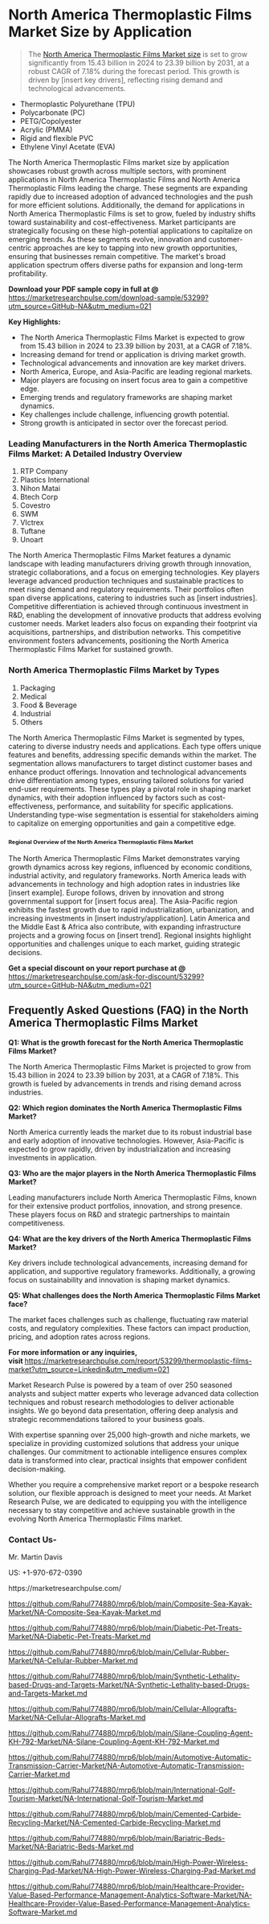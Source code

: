 <h1>North America Thermoplastic Films Market&nbsp;Size by Application</h1><blockquote><p>The <a href="https://marketresearchpulse.com/download-sample/53299?utm_source=GitHub-NA&amp;utm_medium=021">North America Thermoplastic Films Market size</a> is set to grow significantly from 15.43 billion in 2024 to 23.39 billion by 2031, at a robust CAGR of 7.18% during the forecast period. This growth is driven by [insert key drivers], reflecting rising demand and technological advancements.</p></blockquote><ul><li> Thermoplastic Polyurethane (TPU)<li> Polycarbonate (PC)<li> PETG/Copolyester<li> Acrylic (PMMA)<li> Rigid and flexible PVC<li> Ethylene Vinyl Acetate (EVA)</li></ul><p>The North America Thermoplastic Films market size by application showcases robust growth across multiple sectors, with prominent applications in North America Thermoplastic Films and North America Thermoplastic Films leading the charge. These segments are expanding rapidly due to increased adoption of advanced technologies and the push for more efficient solutions. Additionally, the demand for applications in North America Thermoplastic Films is set to grow, fueled by industry shifts toward sustainability and cost-effectiveness. Market participants are strategically focusing on these high-potential applications to capitalize on emerging trends. As these segments evolve, innovation and customer-centric approaches are key to tapping into new growth opportunities, ensuring that businesses remain competitive. The market's broad application spectrum offers diverse paths for expansion and long-term profitability.</p><p><strong>Download your PDF sample copy in full at @ </strong><a href="https://marketresearchpulse.com/download-sample/53299?utm_source=GitHub-NA&amp;utm_medium=021">https://marketresearchpulse.com/download-sample/53299?utm_source=GitHub-NA&amp;utm_medium=021</a></p><p><strong>Key Highlights: </strong></p><ul><li>The North America Thermoplastic Films Market is expected to grow from 15.43 billion in 2024 to 23.39 billion by 2031, at a CAGR of 7.18%.</li><li>Increasing demand for trend or application is driving market growth.</li><li>Technological advancements and innovation are key market drivers.</li><li>North America, Europe, and Asia-Pacific are leading regional markets.</li><li>Major players are focusing on insert focus area to gain a competitive edge.</li><li>Emerging trends and regulatory frameworks are shaping market dynamics.</li><li>Key challenges include challenge, influencing growth potential.</li><li>Strong growth is anticipated in sector over the forecast period.</li></ul><h3>Leading Manufacturers in the North America Thermoplastic Films Market: A Detailed Industry Overview</h3><ol><li> RTP Company</li><li>Plastics International</li><li>Nihon Matai</li><li>Btech Corp</li><li>Covestro</li><li>SWM</li><li>VIctrex</li><li>Tuftane</li><li>Unoart</li></ol><div class="flex max-w-full flex-col flex-grow"><div class="min-h-8 text-message flex w-full flex-col items-end gap-2 whitespace-normal break-words [.text-message+&amp;]:mt-5" dir="auto" data-message-author-role="assistant" data-message-id="fd8432e4-4910-450d-b182-61b7bfb0a01f" data-message-model-slug="gpt-4o"><div class="flex w-full flex-col gap-1 empty:hidden first:pt-[3px]"><div class="markdown prose w-full break-words dark:prose-invert light"><p>The North America Thermoplastic Films Market features a dynamic landscape with leading manufacturers driving growth through innovation, strategic collaborations, and a focus on emerging technologies. Key players leverage advanced production techniques and sustainable practices to meet rising demand and regulatory requirements. Their portfolios often span diverse applications, catering to industries such as [insert industries]. Competitive differentiation is achieved through continuous investment in R&amp;D, enabling the development of innovative products that address evolving customer needs. Market leaders also focus on expanding their footprint via acquisitions, partnerships, and distribution networks. This competitive environment fosters advancements, positioning the North America Thermoplastic Films Market for sustained growth.</p></div></div></div></div><h3>North America Thermoplastic Films Market by Types</h3><ol><li> Packaging<li> Medical<li> Food & Beverage<li> Industrial<li> Others</li></ol><div class="flex max-w-full flex-col flex-grow"><div class="min-h-8 text-message flex w-full flex-col items-end gap-2 whitespace-normal break-words [.text-message+&amp;]:mt-5" dir="auto" data-message-author-role="assistant" data-message-id="084470be-0bb7-4664-bddf-5156b4f41249" data-message-model-slug="gpt-4o-mini"><div class="flex w-full flex-col gap-1 empty:hidden first:pt-[3px]"><div class="markdown prose w-full break-words dark:prose-invert light"><p>The North America Thermoplastic Films Market is segmented by types, catering to diverse industry needs and applications. Each type offers unique features and benefits, addressing specific demands within the market. The segmentation allows manufacturers to target distinct customer bases and enhance product offerings. Innovation and technological advancements drive differentiation among types, ensuring tailored solutions for varied end-user requirements. These types play a pivotal role in shaping market dynamics, with their adoption influenced by factors such as cost-effectiveness, performance, and suitability for specific applications. Understanding type-wise segmentation is essential for stakeholders aiming to capitalize on emerging opportunities and gain a competitive edge.</p></div></div></div></div><h3><span style="font-size: 11px;">Regional Overview of the North America Thermoplastic Films Market</span></h3><div class="flex max-w-full flex-col flex-grow"><div class="min-h-8 text-message flex w-full flex-col items-end gap-2 whitespace-normal break-words [.text-message+&amp;]:mt-5" dir="auto" data-message-author-role="assistant" data-message-id="e9038762-ce64-4e30-91c9-9bd413514231" data-message-model-slug="gpt-4o-mini"><div class="flex w-full flex-col gap-1 empty:hidden first:pt-[3px]"><div class="markdown prose w-full break-words dark:prose-invert light"><p>The North America Thermoplastic Films Market demonstrates varying growth dynamics across key regions, influenced by economic conditions, industrial activity, and regulatory frameworks. North America leads with advancements in technology and high adoption rates in industries like [insert example]. Europe follows, driven by innovation and strong governmental support for [insert focus area]. The Asia-Pacific region exhibits the fastest growth due to rapid industrialization, urbanization, and increasing investments in [insert industry/application]. Latin America and the Middle East &amp; Africa also contribute, with expanding infrastructure projects and a growing focus on [insert trend]. Regional insights highlight opportunities and challenges unique to each market, guiding strategic decisions.</p></div></div></div></div><p><strong>Get a special discount on your report purchase at @ </strong><a href="https://marketresearchpulse.com/ask-for-discount/53299?utm_source=GitHub-NA&amp;utm_medium=021">https://marketresearchpulse.com/ask-for-discount/53299?utm_source=GitHub-NA&amp;utm_medium=021</a></p><h2>Frequently Asked Questions (FAQ) in the North America Thermoplastic Films Market</h2><p><strong>Q1: What is the growth forecast for the North America Thermoplastic Films Market?</strong></p><p>The North America Thermoplastic Films Market is projected to grow from 15.43 billion in 2024 to 23.39 billion by 2031, at a CAGR of 7.18%. This growth is fueled by advancements in trends and rising demand across industries.</p><p><strong>Q2: Which region dominates the North America Thermoplastic Films Market?</strong></p><p>North America currently leads the market due to its robust industrial base and early adoption of innovative technologies. However, Asia-Pacific is expected to grow rapidly, driven by industrialization and increasing investments in application.</p><p><strong>Q3: Who are the major players in the North America Thermoplastic Films Market?</strong></p><p>Leading manufacturers include North America Thermoplastic Films, known for their extensive product portfolios, innovation, and strong presence. These players focus on R&amp;D and strategic partnerships to maintain competitiveness.</p><p><strong>Q4: What are the key drivers of the North America Thermoplastic Films Market?</strong></p><p>Key drivers include technological advancements, increasing demand for application, and supportive regulatory frameworks. Additionally, a growing focus on sustainability and innovation is shaping market dynamics.</p><p><strong>Q5: What challenges does the North America Thermoplastic Films Market face?</strong></p><p>The market faces challenges such as challenge, fluctuating raw material costs, and regulatory complexities. These factors can impact production, pricing, and adoption rates across regions.</p><p><strong>For more information or any inquiries, visit&nbsp;</strong><a href="https://marketresearchpulse.com/report/53299/thermoplastic-films-market?utm_source=Linkedin&utm_medium=021">https://marketresearchpulse.com/report/53299/thermoplastic-films-market?utm_source=Linkedin&utm_medium=021</a></p><p>Market Research Pulse is powered by a team of over 250 seasoned analysts and subject matter experts who leverage advanced data collection techniques and robust research methodologies to deliver actionable insights. We go beyond data presentation, offering deep analysis and strategic recommendations tailored to your business goals.</p><p>With expertise spanning over 25,000 high-growth and niche markets, we specialize in providing customized solutions that address your unique challenges. Our commitment to actionable intelligence ensures complex data is transformed into clear, practical insights that empower confident decision-making.</p><p>Whether you require a comprehensive market report or a bespoke research solution, our flexible approach is designed to meet your needs. At Market Research Pulse, we are dedicated to equipping you with the intelligence necessary to stay competitive and achieve sustainable growth in the evolving North America Thermoplastic Films market.</p><h3><strong>Contact Us-</strong></h3><p>Mr. Martin Davis</p><p>US: +1-970-672-0390</p><p>https://marketresearchpulse.com/</p><p><a href="https://github.com/Rahul774880/mrp6/blob/main/Composite-Sea-Kayak-Market/NA-Composite-Sea-Kayak-Market.md">https://github.com/Rahul774880/mrp6/blob/main/Composite-Sea-Kayak-Market/NA-Composite-Sea-Kayak-Market.md</a></p><p><a href="https://github.com/Rahul774880/mrp6/blob/main/Diabetic-Pet-Treats-Market/NA-Diabetic-Pet-Treats-Market.md">https://github.com/Rahul774880/mrp6/blob/main/Diabetic-Pet-Treats-Market/NA-Diabetic-Pet-Treats-Market.md</a></p><p><a href="https://github.com/Rahul774880/mrp6/blob/main/Cellular-Rubber-Market/NA-Cellular-Rubber-Market.md">https://github.com/Rahul774880/mrp6/blob/main/Cellular-Rubber-Market/NA-Cellular-Rubber-Market.md</a></p><p><a href="https://github.com/Rahul774880/mrp6/blob/main/Synthetic-Lethality-based-Drugs-and-Targets-Market/NA-Synthetic-Lethality-based-Drugs-and-Targets-Market.md">https://github.com/Rahul774880/mrp6/blob/main/Synthetic-Lethality-based-Drugs-and-Targets-Market/NA-Synthetic-Lethality-based-Drugs-and-Targets-Market.md</a></p><p><a href="https://github.com/Rahul774880/mrp6/blob/main/Cellular-Allografts-Market/NA-Cellular-Allografts-Market.md">https://github.com/Rahul774880/mrp6/blob/main/Cellular-Allografts-Market/NA-Cellular-Allografts-Market.md</a></p><p><a href="https://github.com/Rahul774880/mrp6/blob/main/Silane-Coupling-Agent-KH-792-Market/NA-Silane-Coupling-Agent-KH-792-Market.md">https://github.com/Rahul774880/mrp6/blob/main/Silane-Coupling-Agent-KH-792-Market/NA-Silane-Coupling-Agent-KH-792-Market.md</a></p><p><a href="https://github.com/Rahul774880/mrp6/blob/main/Automotive-Automatic-Transmission-Carrier-Market/NA-Automotive-Automatic-Transmission-Carrier-Market.md">https://github.com/Rahul774880/mrp6/blob/main/Automotive-Automatic-Transmission-Carrier-Market/NA-Automotive-Automatic-Transmission-Carrier-Market.md</a></p><p><a href="https://github.com/Rahul774880/mrp6/blob/main/International-Golf-Tourism-Market/NA-International-Golf-Tourism-Market.md">https://github.com/Rahul774880/mrp6/blob/main/International-Golf-Tourism-Market/NA-International-Golf-Tourism-Market.md</a></p><p><a href="https://github.com/Rahul774880/mrp6/blob/main/Cemented-Carbide-Recycling-Market/NA-Cemented-Carbide-Recycling-Market.md">https://github.com/Rahul774880/mrp6/blob/main/Cemented-Carbide-Recycling-Market/NA-Cemented-Carbide-Recycling-Market.md</a></p><p><a href="https://github.com/Rahul774880/mrp6/blob/main/Bariatric-Beds-Market/NA-Bariatric-Beds-Market.md">https://github.com/Rahul774880/mrp6/blob/main/Bariatric-Beds-Market/NA-Bariatric-Beds-Market.md</a></p><p><a href="https://github.com/Rahul774880/mrp6/blob/main/High-Power-Wireless-Charging-Pad-Market/NA-High-Power-Wireless-Charging-Pad-Market.md">https://github.com/Rahul774880/mrp6/blob/main/High-Power-Wireless-Charging-Pad-Market/NA-High-Power-Wireless-Charging-Pad-Market.md</a></p><p><a href="https://github.com/Rahul774880/mrp6/blob/main/Healthcare-Provider-Value-Based-Performance-Management-Analytics-Software-Market/NA-Healthcare-Provider-Value-Based-Performance-Management-Analytics-Software-Market.md">https://github.com/Rahul774880/mrp6/blob/main/Healthcare-Provider-Value-Based-Performance-Management-Analytics-Software-Market/NA-Healthcare-Provider-Value-Based-Performance-Management-Analytics-Software-Market.md</a></p>
